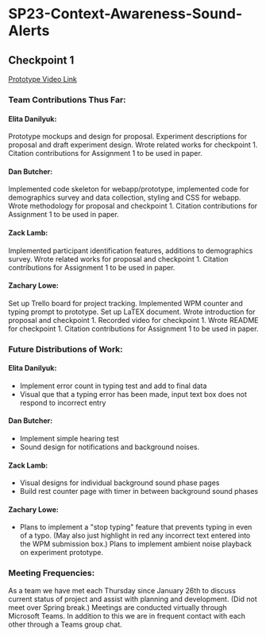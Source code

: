 # SP23-Context-Awareness-Sound-Alerts

## Checkpoint 1

[Prototype Video Link](https://youtu.be/DsEicJNPXCw)

### Team Contributions Thus Far:

#### Elita Danilyuk:
Prototype mockups and design for proposal. Experiment descriptions for proposal and draft experiment design. Wrote related works for checkpoint 1. Citation contributions for Assignment 1 to be used in paper.
#### Dan Butcher:
Implemented code skeleton for webapp/prototype, implemented code for demographics survey and data collection, styling and CSS for webapp. Wrote methodology for proposal and checkpoint 1. Citation contributions for Assignment 1 to be used in paper.
#### Zack Lamb:
Implemented participant identification features, additions to demographics survey. Wrote related works for proposal and checkpoint 1. Citation contributions for Assignment 1 to be used in paper.
#### Zachary Lowe:
Set up Trello board for project tracking. Implemented WPM counter and typing prompt to prototype. Set up LaTEX document. Wrote introduction for proposal and checkpoint 1. Recorded video for checkpoint 1. Wrote README for checkpoint 1. Citation contributions for Assignment 1 to be used in paper.

### Future Distributions of Work:
#### Elita Danilyuk:
* Implement error count in typing test and add to final data
* Visual que that a typing error has been made, input text box does not respond to incorrect entry
#### Dan Butcher:
* Implement simple hearing test
* Sound design for notifications and background noises.
#### Zack Lamb:
* Visual designs for individual background sound phase pages
* Build rest counter page with timer in between background sound phases
#### Zachary Lowe:
* Plans to implement a "stop typing" feature that prevents typing in even of a typo. (May also just highlight in red any incorrect text entered into the WPM submission box.) Plans to implement ambient noise playback on experiment prototype.
### Meeting Frequencies:
As a team we have met each Thursday since January 26th to discuss current status of project and assist with planning and development. (Did not meet over Spring break.) Meetings are conducted virtually through Microsoft Teams. In addition to this we are in frequent contact with each other through a Teams group chat.